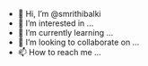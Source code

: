 - 👋 Hi, I’m @smrithibalki
- 👀 I’m interested in ...
- 🌱 I’m currently learning ...
- 💞️ I’m looking to collaborate on ...
- 📫 How to reach me ...

<!---
smrithibalki/smrithibalki is a ✨ special ✨ repository because its `README.md` (this file) appears on your GitHub profile.
You can click the Preview link to take a look at your changes.
--->
